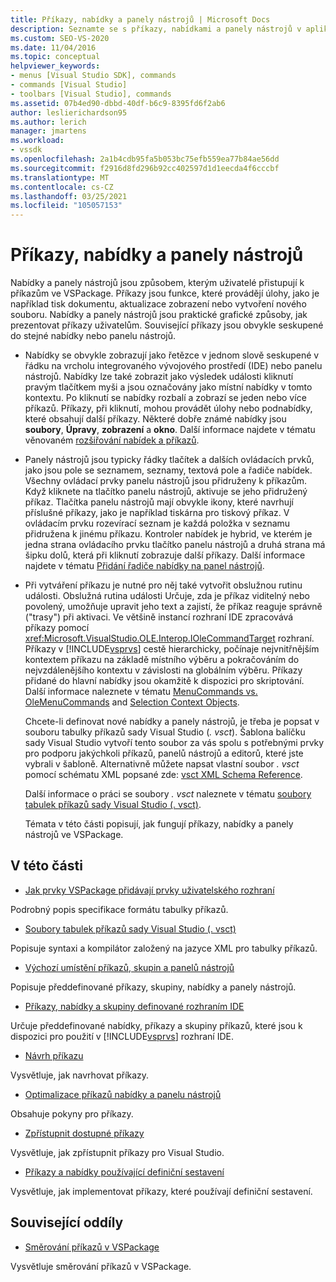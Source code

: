 ```yaml
---
title: Příkazy, nabídky a panely nástrojů | Microsoft Docs
description: Seznamte se s příkazy, nabídkami a panely nástrojů v aplikaci Visual Studio, včetně toho, co jsou a jak fungují v VSPackage.
ms.custom: SEO-VS-2020
ms.date: 11/04/2016
ms.topic: conceptual
helpviewer_keywords:
- menus [Visual Studio SDK], commands
- commands [Visual Studio]
- toolbars [Visual Studio], commands
ms.assetid: 07b4ed90-dbbd-40df-b6c9-8395fd6f2ab6
author: leslierichardson95
ms.author: lerich
manager: jmartens
ms.workload:
- vssdk
ms.openlocfilehash: 2a1b4cdb95fa5b053bc75efb559ea77b84ae56dd
ms.sourcegitcommit: f2916d8fd296b92cc402597d1d1eecda4f6cccbf
ms.translationtype: MT
ms.contentlocale: cs-CZ
ms.lasthandoff: 03/25/2021
ms.locfileid: "105057153"
---
```

# <a name="commands-menus-and-toolbars"></a>Příkazy, nabídky a panely nástrojů
Nabídky a panely nástrojů jsou způsobem, kterým uživatelé přistupují k příkazům ve VSPackage. Příkazy jsou funkce, které provádějí úlohy, jako je například tisk dokumentu, aktualizace zobrazení nebo vytvoření nového souboru. Nabídky a panely nástrojů jsou praktické grafické způsoby, jak prezentovat příkazy uživatelům. Související příkazy jsou obvykle seskupené do stejné nabídky nebo panelu nástrojů.

- Nabídky se obvykle zobrazují jako řetězce v jednom slově seskupené v řádku na vrcholu integrovaného vývojového prostředí (IDE) nebo panelu nástrojů. Nabídky lze také zobrazit jako výsledek události kliknutí pravým tlačítkem myši a jsou označovány jako místní nabídky v tomto kontextu. Po kliknutí se nabídky rozbalí a zobrazí se jeden nebo více příkazů. Příkazy, při kliknutí, mohou provádět úlohy nebo podnabídky, které obsahují další příkazy. Některé dobře známé nabídky jsou **soubory**, **Úpravy**, **zobrazení** a **okno**. Další informace najdete v tématu věnovaném [rozšiřování nabídek a příkazů](../../extensibility/extending-menus-and-commands.md).

- Panely nástrojů jsou typicky řádky tlačítek a dalších ovládacích prvků, jako jsou pole se seznamem, seznamy, textová pole a řadiče nabídek. Všechny ovládací prvky panelu nástrojů jsou přidruženy k příkazům. Když kliknete na tlačítko panelu nástrojů, aktivuje se jeho přidružený příkaz. Tlačítka panelu nástrojů mají obvykle ikony, které navrhují příslušné příkazy, jako je například tiskárna pro tiskový příkaz. V ovládacím prvku rozevírací seznam je každá položka v seznamu přidružena k jinému příkazu. Kontroler nabídek je hybrid, ve kterém je jedna strana ovládacího prvku tlačítko panelu nástrojů a druhá strana má šipku dolů, která při kliknutí zobrazuje další příkazy. Další informace najdete v tématu [Přidání řadiče nabídky na panel nástrojů](../../extensibility/adding-a-menu-controller-to-a-toolbar.md).

- Při vytváření příkazu je nutné pro něj také vytvořit obslužnou rutinu události. Obslužná rutina události Určuje, zda je příkaz viditelný nebo povolený, umožňuje upravit jeho text a zajistí, že příkaz reaguje správně ("trasy") při aktivaci. Ve většině instancí rozhraní IDE zpracovává příkazy pomocí <xref:Microsoft.VisualStudio.OLE.Interop.IOleCommandTarget> rozhraní. Příkazy v [!INCLUDE[vsprvs](../../code-quality/includes/vsprvs_md.md)] cestě hierarchicky, počínaje nejvnitřnějším kontextem příkazu na základě místního výběru a pokračováním do nejvzdálenějšího kontextu v závislosti na globálním výběru. Příkazy přidané do hlavní nabídky jsou okamžitě k dispozici pro skriptování. Další informace naleznete v tématu [MenuCommands vs. OleMenuCommands](/previous-versions/visualstudio/visual-studio-2015/misc/menucommands-vs-olemenucommands?preserve-view=true&view=vs-2015) and [Selection Context Objects](../../extensibility/internals/selection-context-objects.md).

  Chcete-li definovat nové nabídky a panely nástrojů, je třeba je popsat v souboru tabulky příkazů sady Visual Studio (*. vsct*). Šablona balíčku sady Visual Studio vytvoří tento soubor za vás spolu s potřebnými prvky pro podporu jakýchkoli příkazů, panelů nástrojů a editorů, které jste vybrali v šabloně. Alternativně můžete napsat vlastní soubor *. vsct* pomocí schématu XML popsané zde: [vsct XML Schema Reference](../../extensibility/vsct-xml-schema-reference.md).

  Další informace o práci se soubory *. vsct* naleznete v tématu [soubory tabulek příkazů sady Visual Studio (. vsct)](../../extensibility/internals/visual-studio-command-table-dot-vsct-files.md).

  Témata v této části popisují, jak fungují příkazy, nabídky a panely nástrojů ve VSPackage.

## <a name="in-this-section"></a>V této části
- [Jak prvky VSPackage přidávají prvky uživatelského rozhraní](../../extensibility/internals/how-vspackages-add-user-interface-elements.md)

 Podrobný popis specifikace formátu tabulky příkazů.

- [Soubory tabulek příkazů sady Visual Studio (. vsct)](../../extensibility/internals/visual-studio-command-table-dot-vsct-files.md)

 Popisuje syntaxi a kompilátor založený na jazyce XML pro tabulky příkazů.

- [Výchozí umístění příkazů, skupin a panelů nástrojů](../../extensibility/internals/default-command-group-and-toolbar-placement.md)

 Popisuje předdefinované příkazy, skupiny, nabídky a panely nástrojů.

- [Příkazy, nabídky a skupiny definované rozhraním IDE](../../extensibility/internals/ide-defined-commands-menus-and-groups.md)

 Určuje předdefinované nabídky, příkazy a skupiny příkazů, které jsou k dispozici pro použití v [!INCLUDE[vsprvs](../../code-quality/includes/vsprvs_md.md)] rozhraní IDE.

- [Návrh příkazu](../../extensibility/internals/command-design.md)

 Vysvětluje, jak navrhovat příkazy.

- [Optimalizace příkazů nabídky a panelu nástrojů](../../extensibility/internals/optimizing-menu-and-toolbar-commands.md)

 Obsahuje pokyny pro příkazy.

- [Zpřístupnit dostupné příkazy](../../extensibility/internals/making-commands-available.md)

 Vysvětluje, jak zpřístupnit příkazy pro Visual Studio.

- [Příkazy a nabídky používající definiční sestavení](../../extensibility/internals/commands-and-menus-that-use-interop-assemblies.md)

 Vysvětluje, jak implementovat příkazy, které používají definiční sestavení.

## <a name="related-sections"></a>Související oddíly
- [Směrování příkazů v VSPackage](../../extensibility/internals/command-routing-in-vspackages.md)

 Vysvětluje směrování příkazů v VSPackage.